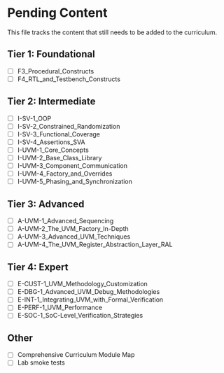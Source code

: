 # Pending Content

This file tracks the content that still needs to be added to the curriculum.

## Tier 1: Foundational

*   [ ] F3_Procedural_Constructs
*   [ ] F4_RTL_and_Testbench_Constructs

## Tier 2: Intermediate

*   [ ] I-SV-1_OOP
*   [ ] I-SV-2_Constrained_Randomization
*   [ ] I-SV-3_Functional_Coverage
*   [ ] I-SV-4_Assertions_SVA
*   [ ] I-UVM-1_Core_Concepts
*   [ ] I-UVM-2_Base_Class_Library
*   [ ] I-UVM-3_Component_Communication
*   [ ] I-UVM-4_Factory_and_Overrides
*   [ ] I-UVM-5_Phasing_and_Synchronization

## Tier 3: Advanced

*   [ ] A-UVM-1_Advanced_Sequencing
*   [ ] A-UVM-2_The_UVM_Factory_In-Depth
*   [ ] A-UVM-3_Advanced_UVM_Techniques
*   [ ] A-UVM-4_The_UVM_Register_Abstraction_Layer_RAL

## Tier 4: Expert

*   [ ] E-CUST-1_UVM_Methodology_Customization
*   [ ] E-DBG-1_Advanced_UVM_Debug_Methodologies
*   [ ] E-INT-1_Integrating_UVM_with_Formal_Verification
*   [ ] E-PERF-1_UVM_Performance
*   [ ] E-SOC-1_SoC-Level_Verification_Strategies

## Other

*   [ ] Comprehensive Curriculum Module Map
*   [ ] Lab smoke tests
